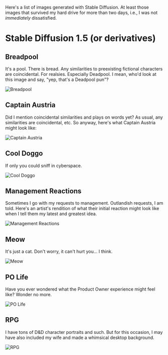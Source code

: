 Here's a list of images generated with Stable Diffusion.
At least those images that survived my hard drive for more than two days, i.e., I was not *immediately*
dissatisfied.

# Stable Diffusion 1.5 (or derivatives)

## Breadpool

It's a pool. There is bread.
Any similarities to preexisting fictional characters are coincidental. For realsies.
Especially Deadpool. I mean, who'd look at this image and say, "yep, that's a Deadpool pun"?

![Breadpool](img/gallery/2023/breadpool.webp)

## Captain Austria

Did I mention coincidental similarities and plays on words yet?
As usual, any similarities are coincidental, etc.
So anyway, here's what Captain Austria might look like:

![Captain Austria](img/gallery/2023/captain-austria.webp)

## Cool Doggo

If only you could sniff in cyberspace.

![Cool Doggo](img/gallery/2023/cool-doggo.webp)

## Management Reactions

Sometimes I go with my requests to management.
Outlandish requests, I am told.
Here's an artist's rendition of what their initial reaction might look like when I
tell them my latest and greatest idea.

![Management Reactions](img/gallery/2023/management.webp)

## Meow

It's just a cat. Don't worry, it can't hurt you... I think.

![Meow](img/gallery/2023/meow.webp)

## PO Life

Have you ever wondered what the Product Owner experience might feel like?
Wonder no more.

![PO Life](img/gallery/2023/po-life.webp)

## RPG

I have tons of D&D character portraits and such.
But for this occasion, I may have also included my wife and made a whimsical desktop background.

![RPG](img/gallery/2023/rpg.webp)
